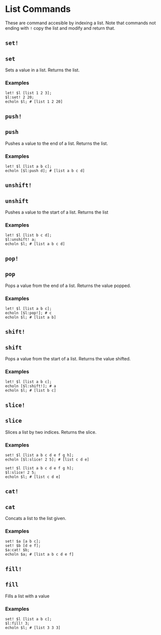# List Commands
These are command accesible by indexing a list. Note that commands not ending with `!` copy the list and modify and return that.
## `set!`
## `set`
Sets a value in a list. Returns the list.
### Examples
```
let! $l [list 1 2 3];
$l:set! 2 20;
echoln $l; # [list 1 2 20]
```
## `push!`
## `push`
Pushes a value to the end of a list. Returns the list.
### Examples
```
let! $l [list a b c];
echoln [$l:push d]; # [list a b c d]
```
## `unshift!`
## `unshift`
Pushes a value to the start of a list. Returns the list
### Examples
```
let! $l [list b c d];
$l:unshift! a;
echoln $l; # [list a b c d]
```
## `pop!`
## `pop`
Pops a value from the end of a list. Returns the value popped.
### Examples
```
let! $l [list a b c];
echoln [$l:pop!]; # c
echoln $l; # [list a b]
```
## `shift!`
## `shift`
Pops a value from the start of a list. Returns the value shifted.
### Examples
```
let! $l [list a b c];
echoln [$l:shift!]; # a
echoln $l; # [list b c]
```
## `slice!`
## `slice`
Slices a list by two indices. Returns the slice.
### Examples
```
set! $l [list a b c d e f g h];
echoln [$l:slice! 2 5]; # [list c d e]
```

```
set! $l [list a b c d e f g h];
$l:slice! 2 5;
echoln $l; # [list c d e]
```
## `cat!`
## `cat`
Concats a list to the list given.
### Examples
```
set! $a [a b c];
set! $b [d e f];
$a:cat! $b;
echoln $a; # [list a b c d e f]
```
## `fill!`
## `fill`
Fills a list with a value
### Examples
```
set! $l [list a b c];
$l:fill! 3;
echoln $l; # [list 3 3 3]
```

